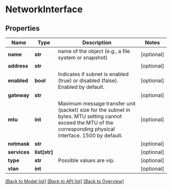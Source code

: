 # NetworkInterface

## Properties
Name | Type | Description | Notes
------------ | ------------- | ------------- | -------------
**name** | **str** | name of the object (e.g., a file system or snapshot) | [optional] 
**address** | **str** |  | [optional] 
**enabled** | **bool** | Indicates if subnet is enabled (true) or disabled (false). Enabled by default. | [optional] 
**gateway** | **str** |  | [optional] 
**mtu** | **int** | Maximum message transfer unit (packet) size for the subnet in bytes. MTU setting cannot exceed the MTU of the corresponding physical interface. 1500 by default. | [optional] 
**netmask** | **str** |  | [optional] 
**services** | **list[str]** |  | [optional] 
**type** | **str** | Possible values are vip. | [optional] 
**vlan** | **int** |  | [optional] 

[[Back to Model list]](index.md#documentation-for-models) [[Back to API list]](index.md#endpoint-properties) [[Back to Overview]](index.md)


